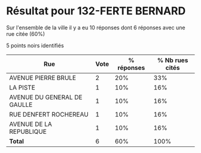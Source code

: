 # Résultat pour 132-FERTE BERNARD

Sur l'ensemble de la ville il y a eu 10 réponses dont 6 réponses avec une rue citée (60%)

5 points noirs identifiés

| Rue | Vote | % réponses | % Nb rues cités|
|-----|------|------------|----------------|
| AVENUE PIERRE BRULE | 2 | 20% | 33%|
| LA PISTE | 1 | 10% | 16%|
| AVENUE DU GENERAL DE GAULLE | 1 | 10% | 16%|
| RUE DENFERT ROCHEREAU | 1 | 10% | 16%|
| AVENUE DE LA REPUBLIQUE | 1 | 10% | 16%|
| **Total** | 6 | 60% | 100%|

